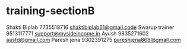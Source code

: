 # training-sectionB

Shakti Biplab 7735518716 shaktibiplab61@gmail.code
Swarup trainer 9513117771 support@mysideincome.in
Ayush 9835271602 aasfd@gmail.com
Paresh jena 9302391275 pareshjena868@gmail.com
